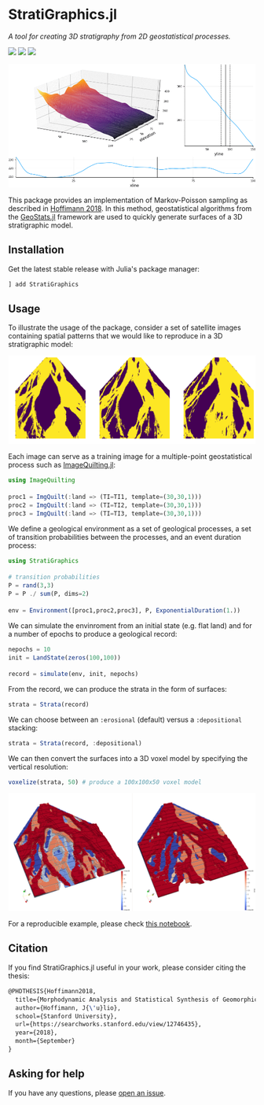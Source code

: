 # StratiGraphics.jl

*A tool for creating 3D stratigraphy from 2D geostatistical processes.*

[![][travis-img]][travis-url] [![][julia-pkg-img]][julia-pkg-url] [![][codecov-img]][codecov-url]

![StratiGraphics Animation](docs/stratigraphics.gif)

This package provides an implementation of Markov-Poisson sampling as described
in [Hoffimann 2018](https://searchworks.stanford.edu/view/12746435). In this method,
geostatistical algorithms from the [GeoStats.jl](https://github.com/juliohm/GeoStats.jl)
framework are used to quickly generate surfaces of a 3D stratigraphic model.

## Installation

Get the latest stable release with Julia's package manager:

```julia
] add StratiGraphics
```

## Usage

To illustrate the usage of the package, consider a set of satellite images containing
spatial patterns that we would like to reproduce in a 3D stratigraphic model:

![Flow Images](docs/flowimages.png)

Each image can serve as a training image for a multiple-point geostatistical process
such as [ImageQuilting.jl](https://github.com/juliohm/ImageQuilting.jl):

```julia
using ImageQuilting

proc1 = ImgQuilt(:land => (TI=TI1, template=(30,30,1)))
proc2 = ImgQuilt(:land => (TI=TI2, template=(30,30,1)))
proc3 = ImgQuilt(:land => (TI=TI3, template=(30,30,1)))
```

We define a geological environment as a set of geological processes, a set of transition
probabilities between the processes, and an event duration process:

```julia
using StratiGraphics

# transition probabilities
P = rand(3,3)
P = P ./ sum(P, dims=2)

env = Environment([proc1,proc2,proc3], P, ExponentialDuration(1.))
```

We can simulate the envinroment from an initial state (e.g. flat land) and for a number of
epochs to produce a geological record:

```julia
nepochs = 10
init = LandState(zeros(100,100))

record = simulate(env, init, nepochs)
```

From the record, we can produce the strata in the form of surfaces:

```julia
strata = Strata(record)
```

We can choose between an `:erosional` (default) versus a `:depositional` stacking:

```julia
strata = Strata(record, :depositional)
```

We can then convert the surfaces into a 3D voxel model by specifying the vertical resolution:

```julia
voxelize(strata, 50) # produce a 100x100x50 voxel model
```

![Voxelized Models](docs/voxelmodel.png)

For a reproducible example, please check [this notebook](docs/Usage.ipynb).

## Citation

If you find StratiGraphics.jl useful in your work, please consider citing the thesis:

```latex
@PHDTHESIS{Hoffimann2018,
  title={Morphodynamic Analysis and Statistical Synthesis of Geomorphic Data},
  author={Hoffimann, J{\'u}lio},
  school={Stanford University},
  url={https://searchworks.stanford.edu/view/12746435},
  year={2018},
  month={September}
}
```

## Asking for help

If you have any questions, please [open an issue](https://github.com/juliohm/StratiGraphics.jl/issues).

[travis-img]: https://travis-ci.org/juliohm/StratiGraphics.jl.svg?branch=master
[travis-url]: https://travis-ci.org/juliohm/StratiGraphics.jl

[julia-pkg-img]: http://pkg.julialang.org/badges/StratiGraphics_0.6.svg
[julia-pkg-url]: http://pkg.julialang.org/?pkg=StratiGraphics

[codecov-img]: https://codecov.io/gh/juliohm/StratiGraphics.jl/branch/master/graph/badge.svg
[codecov-url]: https://codecov.io/gh/juliohm/StratiGraphics.jl
